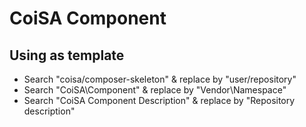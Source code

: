 # CoiSA Component

## Using as template

- Search "coisa/composer-skeleton" & replace by "user/repository"
- Search "CoiSA\Component" & replace by "Vendor\Namespace"
- Search "CoiSA Component Description" & replace by "Repository description"
